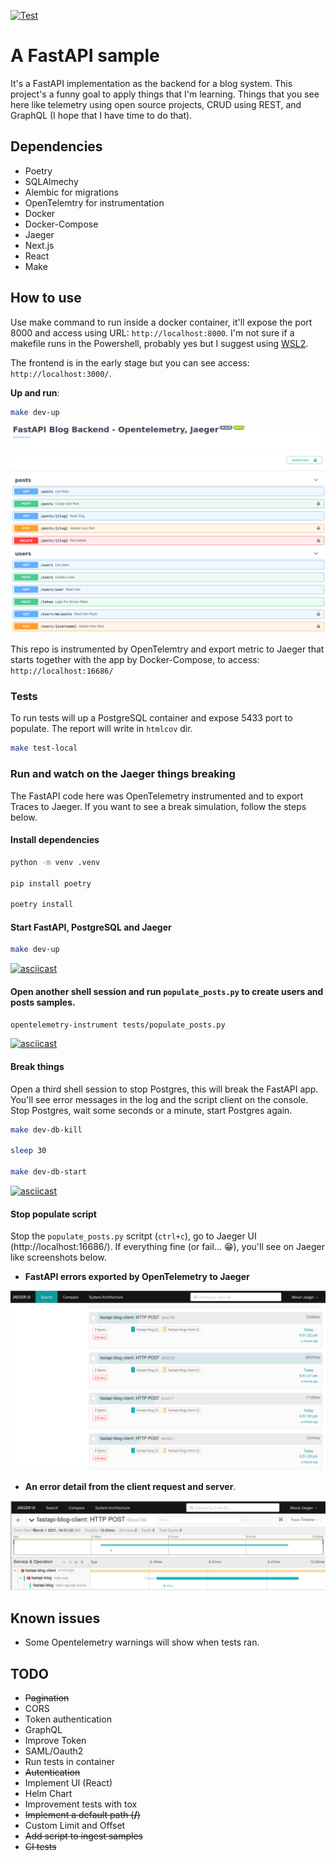 <p align="left">
<a href="https://github.com/fike/fastapi-blog/actions?query=workflow%3ATests" target="_blank">
    <img src="https://github.com/fike/fastapi-blog/workflows/Tests/badge.svg" alt="Test">
</a>

# A FastAPI sample

It's a FastAPI implementation as the backend for a blog system. This project's a funny goal to apply things that I'm learning. Things that you see here like telemetry using open source projects, CRUD using REST, and GraphQL (I hope that I have time to do that).

## Dependencies

* Poetry
* SQLAlmechy
* Alembic for migrations
* OpenTelemtry for instrumentation
* Docker
* Docker-Compose
* Jaeger
* Next.js
* React
* Make

## How to use

Use make command to run inside a docker container, it'll expose the port 8000 and access using URL: `http://localhost:8000`. I'm not sure if a makefile runs in the Powershell, probably yes but I suggest using [WSL2](https://docs.microsoft.com/windows/wsl/install-win10).

The frontend is in the early stage but you can see access: `http://localhost:3000/`.

**Up and run**:

```bash
make dev-up
```

!["Screenshot with REST backend endpoints"](/assets/fastapi_blog_endpoints.png)

This repo is instrumented by OpenTelemtry and export metric to Jaeger that starts together with the app by Docker-Compose, to access: `http://localhost:16686/`

### Tests

To run tests will up a PostgreSQL container and expose 5433 port to populate. The report will write in `htmlcov` dir.

```bash
make test-local
```

### Run and watch on the Jaeger things breaking

The FastAPI code here was OpenTelemetry instrumented and to export Traces to Jaeger. If you want to see a break simulation, follow the steps below.

#### Install dependencies

```bash
python -m venv .venv

pip install poetry

poetry install
```

#### Start FastAPI, PostgreSQL and Jaeger

```bash
make dev-up
```

[![asciicast](https://asciinema.org/a/395681.svg)](https://asciinema.org/a/395681)

#### Open another shell session and run `populate_posts.py` to create users and posts samples.

```bash
opentelemetry-instrument tests/populate_posts.py
```

[![asciicast](https://asciinema.org/a/395680.svg)](https://asciinema.org/a/395680)

#### Break things

Open a third shell session to stop Postgres, this will break the FastAPI app. You'll see error messages in the log and the script client on the console. Stop Postgres, wait some seconds or a minute, start Postgres again.

```bash
make dev-db-kill

sleep 30

make dev-db-start
```

[![asciicast](https://asciinema.org/a/395681.svg)](https://asciinema.org/a/395681)

#### Stop populate script

Stop the `populate_posts.py` scritpt (`ctrl+c`), go to Jaeger UI (http://localhost:16686/). If everything fine (or fail... 😁), you'll see on Jaeger like screenshots below.

* **FastAPI errors exported by OpenTelemetry to Jaeger**

!["jaeger traces errors"](/assets/jaeger_traces.png)

* **An error detail from the client request and server**.

!["an example of errors in the jaeger"](/assets/jaeger_trace_error.png)

## Known issues

* Some Opentelemetry warnings will show when tests ran.

## TODO

* ~~Pagination~~
* CORS
* Token authentication
* GraphQL
* Improve Token
* SAML/Oauth2
* Run tests in container
* ~~Autentication~~
* Implement UI (React)
* Helm Chart
* Improvement tests with tox
* ~~Implement a default path (**/**)~~
* Custom Limit and Offset
* ~~Add script to ingest samples~~
* ~~CI tests~~
